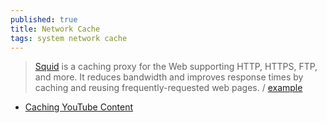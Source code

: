 ```yaml
---
published: true
title: Network Cache
tags: system network cache
---
```

> [Squid](http://www.squid-cache.org/) is a caching proxy for the Web supporting HTTP, HTTPS, FTP, and more. It reduces bandwidth and improves response times by caching and reusing frequently-requested web pages. / [example](http://wiki.squid-cache.org/ConfigExamples/)

- [Caching YouTube Content ](https://wiki.squid-cache.org/ConfigExamples/DynamicContent/YouTube)